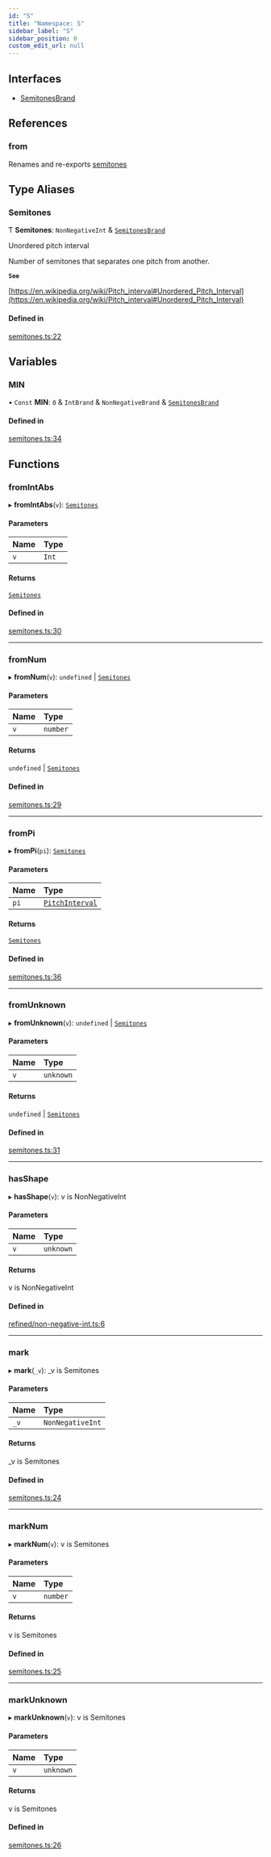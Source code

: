 ```yaml
---
id: "S"
title: "Namespace: S"
sidebar_label: "S"
sidebar_position: 0
custom_edit_url: null
---
```


## Interfaces

- [SemitonesBrand](../interfaces/S.SemitonesBrand.md)

## References

### from

Renames and re-exports [semitones](../modules.md#semitones)

## Type Aliases

### Semitones

Ƭ **Semitones**: `NonNegativeInt` & [`SemitonesBrand`](../interfaces/S.SemitonesBrand.md)

Unordered pitch interval

Number of semitones that separates one pitch from another.

**`See`**

[https://en.wikipedia.org/wiki/Pitch_interval#Unordered_Pitch_Interval](https://en.wikipedia.org/wiki/Pitch_interval#Unordered_Pitch_Interval)

#### Defined in

[semitones.ts:22](https://github.com/noriapi/brand-music/blob/56d0169/src/semitones.ts#L22)

## Variables

### MIN

• `Const` **MIN**: ``0`` & `IntBrand` & `NonNegativeBrand` & [`SemitonesBrand`](../interfaces/S.SemitonesBrand.md)

#### Defined in

[semitones.ts:34](https://github.com/noriapi/brand-music/blob/56d0169/src/semitones.ts#L34)

## Functions

### fromIntAbs

▸ **fromIntAbs**(`v`): [`Semitones`](S.md#semitones)

#### Parameters

| Name | Type |
| :------ | :------ |
| `v` | `Int` |

#### Returns

[`Semitones`](S.md#semitones)

#### Defined in

[semitones.ts:30](https://github.com/noriapi/brand-music/blob/56d0169/src/semitones.ts#L30)

___

### fromNum

▸ **fromNum**(`v`): `undefined` \| [`Semitones`](S.md#semitones)

#### Parameters

| Name | Type |
| :------ | :------ |
| `v` | `number` |

#### Returns

`undefined` \| [`Semitones`](S.md#semitones)

#### Defined in

[semitones.ts:29](https://github.com/noriapi/brand-music/blob/56d0169/src/semitones.ts#L29)

___

### fromPi

▸ **fromPi**(`pi`): [`Semitones`](S.md#semitones)

#### Parameters

| Name | Type |
| :------ | :------ |
| `pi` | [`PitchInterval`](PI.md#pitchinterval) |

#### Returns

[`Semitones`](S.md#semitones)

#### Defined in

[semitones.ts:36](https://github.com/noriapi/brand-music/blob/56d0169/src/semitones.ts#L36)

___

### fromUnknown

▸ **fromUnknown**(`v`): `undefined` \| [`Semitones`](S.md#semitones)

#### Parameters

| Name | Type |
| :------ | :------ |
| `v` | `unknown` |

#### Returns

`undefined` \| [`Semitones`](S.md#semitones)

#### Defined in

[semitones.ts:31](https://github.com/noriapi/brand-music/blob/56d0169/src/semitones.ts#L31)

___

### hasShape

▸ **hasShape**(`v`): v is NonNegativeInt

#### Parameters

| Name | Type |
| :------ | :------ |
| `v` | `unknown` |

#### Returns

v is NonNegativeInt

#### Defined in

[refined/non-negative-int.ts:6](https://github.com/noriapi/brand-music/blob/56d0169/src/refined/non-negative-int.ts#L6)

___

### mark

▸ **mark**(`_v`): \_v is Semitones

#### Parameters

| Name | Type |
| :------ | :------ |
| `_v` | `NonNegativeInt` |

#### Returns

\_v is Semitones

#### Defined in

[semitones.ts:24](https://github.com/noriapi/brand-music/blob/56d0169/src/semitones.ts#L24)

___

### markNum

▸ **markNum**(`v`): v is Semitones

#### Parameters

| Name | Type |
| :------ | :------ |
| `v` | `number` |

#### Returns

v is Semitones

#### Defined in

[semitones.ts:25](https://github.com/noriapi/brand-music/blob/56d0169/src/semitones.ts#L25)

___

### markUnknown

▸ **markUnknown**(`v`): v is Semitones

#### Parameters

| Name | Type |
| :------ | :------ |
| `v` | `unknown` |

#### Returns

v is Semitones

#### Defined in

[semitones.ts:26](https://github.com/noriapi/brand-music/blob/56d0169/src/semitones.ts#L26)
